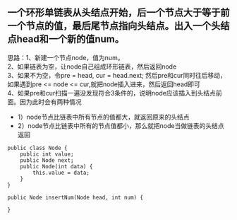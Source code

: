## 一个环形单链表从头结点开始，后一个节点大于等于前一个节点的值，最后尾节点指向头结点。出入一个头结点head和一个新的值num。
思路：1、新建一个节点node，值为num。    
2、如果链表为空，让node自己组成环形链表，然后返回node  
3、如果不为空，令pre = head, cur = head.next; 然后pre和cur同时往后移动，如果遇到pre <= node <= cur,就把node插入进来，然后返回head即可  
4、如果pre和cur扫描一遍没发现符合3条件的，说明node应该插入到头结点前面。因为此时会有两种情况
* 1）node节点比链表中所有节点的值都大，就返回原来的头结点
* 2）node节点比链表中所有的节点值都小，那么就把node当做链表的头结点返回

```
public class Node {
    public int value;
    public Node next;
    public Node(int data) {
        this.value = data;
    }
}

public Node insertNum(Node head, int num) {
    
}
```
